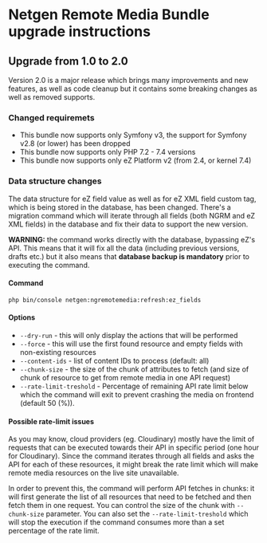 Netgen Remote Media Bundle upgrade instructions
===============================================

Upgrade from 1.0 to 2.0
-----------------------

Version 2.0 is a major release which brings many improvements and new features, as well as code cleanup but it contains some breaking changes as well as removed supports.

### Changed requiremets
* This bundle now supports only Symfony v3, the support for Symfony v2.8 (or lower) has been dropped
* This bundle now supports only PHP 7.2 - 7.4 versions
* This bundle now supports only eZ Platform v2 (from 2.4, or kernel 7.4)

### Data structure changes

The data structure for eZ field value as well as for eZ XML field custom tag, which is being stored in the database, has been changed. There's a migration command which will iterate through all fields (both NGRM and eZ XML fields) in the database and fix their data to support the new version.

**WARNING:** the command works directly with the database, bypassing eZ's API. This means that it will fix all the data (including previous versions, drafts etc.) but it also means that **database backup is mandatory** prior to executing the command.

#### Command

```console
php bin/console netgen:ngremotemedia:refresh:ez_fields  
```

#### Options

* `--dry-run` - this will only display the actions that will be performed
* `--force` - this will use the first found resource and empty fields with non-existing resources
* `--content-ids` - list of content IDs to process (default: all)
* `--chunk-size` - the size of the chunk of attributes to fetch (and size of chunk of resource to get from remote media in one API request)
* `--rate-limit-treshold` - Percentage of remaining API rate limit below which the command will exit to prevent crashing the media on frontend (default 50 (%)).

#### Possible rate-limit issues

As you may know, cloud providers (eg. Cloudinary) mostly have the limit of requests that can be executed towards their API in specific period (one hour for Cloudinary). Since the command iterates through all fields and asks the API for each of these resources, it might break the rate limit which will make remote media resources on the live site unavailable. 

In order to prevent this, the command will perform API fetches in chunks: it will first generate the list of all resources that need to be fetched and then fetch them in one request. You can control the size of the chunk with `--chunk-size` parameter. You can also set the `--rate-limit-treshold` which will stop the execution if the command consumes more than a set percentage of the rate limit.
